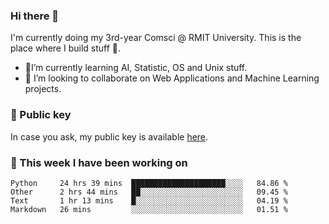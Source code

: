 ### Hi there 👋

I'm currently doing my 3rd-year Comsci @ RMIT University. This is the place where I build stuff 👀. 

- 🌱I’m currently learning AI, Statistic, OS and Unix stuff.
- 👯 I’m looking to collaborate on Web Applications and Machine Learning projects.

### 🔑 Public key

In case you ask, my public key is available [here](https://public.auspham.dev/).

### 📅 This week I have been working on
<!--START_SECTION:waka-->
```text
Python     24 hrs 39 mins  █████████████████████░░░░   84.86 % 
Other      2 hrs 44 mins   ██░░░░░░░░░░░░░░░░░░░░░░░   09.45 % 
Text       1 hr 13 mins    █░░░░░░░░░░░░░░░░░░░░░░░░   04.19 % 
Markdown   26 mins         ░░░░░░░░░░░░░░░░░░░░░░░░░   01.51 %
```
<!--END_SECTION:waka-->

<!--
**rockmanvnx6/rockmanvnx6** is a ✨ _special_ ✨ repository because its `README.md` (this file) appears on your GitHub profile.

Here are some ideas to get you started:

- 🔭 I’m currently working on ...
- 🌱 I’m currently learning ...
- 👯 I’m looking to collaborate on ...
- 🤔 I’m looking for help with ...
- 💬 Ask me about ...
- 📫 How to reach me: ...
- 😄 Pronouns: ...
- ⚡ Fun fact: ...
-->
